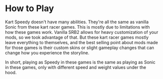 # How to Play
Kart Speedy doesn't have many abilities. They're all the same as vanilla Sonic from these kart racer games. This is mostly due to limitations with how these games work. Vanilla
SRB2 allows for heavy customization of your mods, so we took advantage of that. But these kart racer games mostly leave everything to themselves, and the best selling point about mods
made for those games is their custom skins or slight gameplay changes that can change how you experience the storyline.

In short, playing as Speedy in these games is the same as playing as Sonic in these games, only with different speed and weight values under the hood.
